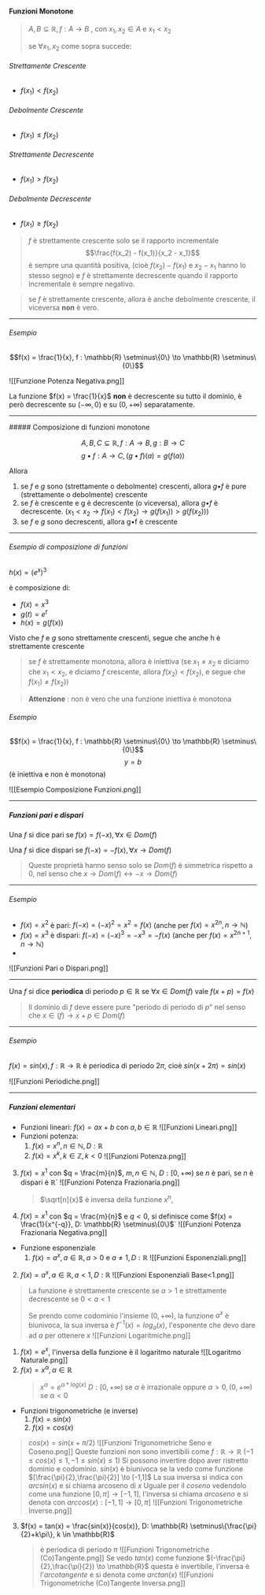 #### Funzioni Monotone


> $A,B \subseteq \mathbb{R}, f : A \to B$ , con $x_1, x_2 \in A$ e $x_1 < x_2$
> 
> se $\forall x_1,x_2$ come sopra succede:


###### Strettamente Crescente
- $f(x_1) < f(x_2)$
###### Debolmente Crescente
- $f(x_1) \leq f(x_2)$
###### Strettamente Decrescente
- $f(x_1) > f(x_2)$
###### Debolmente Decrescente
- $f(x_1) \geq f(x_2)$

> _f_ è strettamente crescente solo se il rapporto incrementale $$\frac{f(x_2) - f(x_1)}{x_2 - x_1}$$ è sempre una quantità positiva, (cioè $f(x_2) - f(x_1)$ e  $x_2 - x_1$ hanno lo stesso segno) e $f$ è strettamente decrescente quando il rapporto incrementale è sempre negativo.


> se $f$ è strettamente crescente, allora è anche debolmente crescente, il viceversa **non** è vero.


<hr>

###### Esempio

$$f(x) = \frac{1}{x}, f : \mathbb{R} \setminus\{0\} \to \mathbb{R} \setminus\{0\}$$

![[Funzione Potenza Negativa.png]]

La funzione $f(x) = \frac{1}{x}$ **non** è decrescente su tutto il dominio, è però decrescente su $(-\infty, 0)$ e su $(0, +\infty)$ separatamente.

<hr>
##### Composizione di funzioni monotone

$$
A,B,C \subseteq \mathbb{R}, f : A \to B, g : B \to C
$$
$$
g•f : A \to C, (g•f)(a) = g(f(a))
$$

Allora
1. se *f* e *g* sono (strettamente o debolmente) crescenti, allora *g*•*f* è pure (strettamente o debolmente) crescente
2. se *f* è crescente e g è decrescente (o viceversa), allora *g•f* è decrescente.
   ($x_1 < x_2 \to f(x_1) < f(x_2) \to g(f(x_1)) > g(f(x_2))$) 
3. se *f* e *g* sono decrescenti, allora g•f è crescente

<hr>

###### Esempio di composizione di funzioni

$h(x) = (e^x)^3$

è composizione di:
- $f(x) = x^3$
- $g(t) = e^t$
- $h(x) = g(f(x))$

Visto che *f* e *g* sono strettamente crescenti, segue che anche h è strettamente crescente

> se *f* è strettamente monotona, allora è iniettiva
> (se $x_1 \neq x_2$ e diciamo che $x_1 < x_2$, e diciamo *f* crescente, allora $f(x_2) < f(x_2)$, e segue che $f(x_1) \neq f(x_2)$)


> **Attenzione** : non è vero che una funzione iniettiva è monotona

###### Esempio

$$f(x) = \frac{1}{x}, f : \mathbb{R} \setminus\{0\} \to \mathbb{R} \setminus\{0\}$$
$$y = b$$(è iniettiva e non è monotona)

![[Esempio Composizione Funzioni.png]]

<hr>

##### Funzioni pari e dispari 

Una $f$ si dice pari se $f(x) = f(-x), \forall x \in Dom(f)$

Una $f$ si dice dispari se $f(-x) = -f(x), \forall x \to Dom(f)$

> Queste proprietà hanno senso solo se $Dom(f)$ è simmetrica rispetto a 0, nel senso che $x \to Dom(f) \leftrightarrow -x \to Dom(f)$

<hr>

###### Esempio

- $f(x) = x^2$ è pari: $f(-x) = (-x)^2 = x^2 = f(x)$ (anche per $f(x) = x^{2n}, n \to \mathbb{N}$)
- $f(x) = x^3$ è dispari: $f(-x) = (-x)^3 = -x^3 = -f(x)$ (anche per $f(x) = x^{2n+1}, n \to \mathbb{N}$)
- 
![[Funzioni Pari o Dispari.png]]

<hr>

Una *f* si dice **periodica** di periodo $p \in \mathbb{R}$ se $\forall x \in Dom(f)$ vale $f(x+p) = f(x)$

> Il dominio di *f* deve essere pure "periodo di periodo di $p$" nel senso che $x \in (f) \to x+p \in Dom(f)$


<hr>

###### Esempio

$f(x) = sin(x), f : \mathbb{R} \to \mathbb{R}$ è periodica di periodo $2π$, cioè $sin(x + 2\pi) = sin(x)$

![[Funzioni Periodiche.png]]

<hr>


##### Funzioni elementari

- Funzioni lineari: $f(x) = ax + b$ con $a,b \in \mathbb{R}$
  ![[Funzioni Lineari.png]]
- Funzioni potenza: 
  1. $f(x) = x^n, n \in \mathbb{N}, D: \mathbb{R}$
  2. $f(x) = x^k, k \in \mathbb{Z}, k < 0$
     ![[Funzioni Potenza.png]]
 3. $f(x) = x^1$ con $q = \frac{m}{n}$, $m,n \in \mathbb{N}$, $D:  [0, +\infty)$ se $n$ è pari, se $n$ è dispari è $\mathbb{R}$`
    ![[Funzioni Potenza Frazionaria.png]]
    > $\sqrt[n]{x}$ è inversa della funzione $x^n$,
    
4. $f(x) = x^1$ con $q = \frac{m}{n}$ e $q < 0$, si definisce come $f(x) = \frac{1}{x^{-q}}, D: \mathbb{R} \setminus\{0\}$`
	![[Funzioni Potenza Frazionaria Negativa.png]]
- Funzione esponenziale
  1. $f(x) = a^x, a \in \mathbb{R}, a > 0$ e $a \neq 1, D: \mathbb{R}$
     ![[Funzioni Esponenziali.png]]
 2.  $f(x) = a^x, a \in \mathbb{R}, a < 1, D: \mathbb{R}$
    ![[Funzioni Esponenziali Base<1.png]]
> La funzione è strettamente crescente se $a > 1$ e strettamente decrescente se $0 < a < 1$
> 
> Se prendo come codominio l'insieme $(0, +\infty)$, la funzione $a^x$ è biunivoca, la sua inversa è $f^{-1}(x) = log_a(x)$, l'esponente che devo dare ad $a$ per ottenere $x$
> ![[Funzioni Logaritmiche.png]]
1. $f(x) = e^x$, l'inversa della funzione è il logaritmo naturale
	![[Logaritmo Naturale.png]]
4. $f(x) = x^\alpha, \alpha \in \mathbb{R}$
   > $x^\alpha  = e^{\alpha*log(x)}$
   >$D: [0, +\infty)$ se $\alpha$ è irrazionale oppure $\alpha > 0, (0, +\infty)$ se $\alpha < 0$ 
- Funzioni trigonometriche (e inverse)
  1. $f(x) = sin(x)$
  2. $f(x) = cos(x)$ 
> $cos(x) = sin(x+\pi/2)$
	![[Funzioni Trigonometriche Seno e Coseno.png]]
	Queste funzioni non sono invertibili come $f : \mathbb{R} \to \mathbb{R}$ ($-1 \leq cos(x) \leq 1, -1 \leq sin(x) \leq 1$)
	Si possono invertire dopo aver ristretto dominio e codominio.
	$sin(x)$ è biunivoca se la vedo come funzione $[\frac{\pi}{2},\frac{\pi}{2}] \to [-1,1]$
	La sua inversa si indica con $arcsin(x)$ e si chiama arcoseno di $x$
	Uguale per il *coseno* vedendolo come una funzione $[0,\pi] \to [-1,1]$, l'inversa si chiama *arcoseno* e si denota con $arccos(x) : [-1,1] \to [0,\pi]$
	![[Funzioni Trigonometriche Inverse.png]]

3. $f(x) = tan(x) = \frac{sin(x)}{cos(x)}, D: \mathbb{R} \setminus\{\frac{\pi}{2}+k\pi\}, k \in \mathbb{R}$
   > è periodica di periodo $\pi$
   > ![[Funzioni Trigonometriche (Co)Tangente.png]]
   > Se vedo $tan(x)$ come funzione $(-\frac{\pi}{2},\frac{\pi}{2}) \to \mathbb{R}$ questa è invertibile, l'inversa è l'*arcotangente* e si denota come $arctan(x)$
   > ![[Funzioni Trigonometriche (Co)Tangente Inversa.png]]